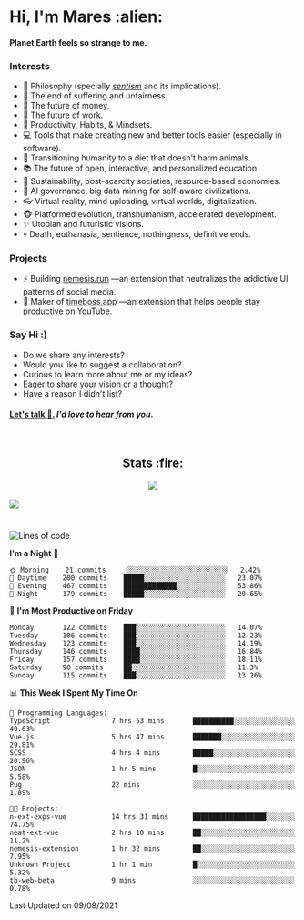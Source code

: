 <h1>Hi, I'm Mares :alien:</h1>

#### Planet Earth feels so strange to me.

### **Interests**

- 🌊 Philosophy (specially [_sentism_][sentismmedium] and its implications).
- 🎯 The end of suffering and unfairness.
- 💸 The future of money.
- 💼 The future of work.
- 🧠 Productivity, Habits, & Mindsets.
- 💻 Tools that make creating new and better tools easier (especially in software).
- 🥗 Transitioning humanity to a diet that doesn't harm animals.
- 📚 The future of open, interactive, and personalized education.
- 🌱 Sustainability, post-scarcity societies, resource-based economies.
- 🤖 AI governance, big data mining for self-aware civilizations.
- 👓 Virtual reality, mind uploading, virtual worlds, digitalization.
- 🐵 Platformed evolution, transhumanism, accelerated development.
- ✨ Utopian and futuristic visions.
- 💀 Death, euthanasia, sentience, nothingness, definitive ends.


### **Projects**

- ⚡ Building [nemesis.run](https://nemesis.run) —an extension that neutralizes the addictive UI patterns of social media.
- 💎 Maker of [timeboss.app](https://timeboss.app) —an extension that helps people stay productive on YouTube.


### **Say Hi :)**

- Do we share any interests?
- Would you like to suggest a collaboration?
- Curious to learn more about me or my ideas?
- Eager to share your vision or a thought?
- Have a reason I didn't list?

#### [Let's talk :wave:.](mailto:mareszhar@gmail.com) _I'd love to hear from you_.

[sentismmedium]: https://medium.com/@mareszhar/born-a-prisoner-a-reflection-about-life-its-struggles-and-a-plan-to-escape-d8566ce9b026

<br>

<h2 align="center">Stats :fire:</h2>

<div align="center">
  <img src="https://github-readme-streak-stats.herokuapp.com?user=mareszhar&theme=black-ice&hide_border=true&stroke=FFFFFF15&ring=DF8FFE&fire=DF8FFE&currStreakLabel=DF8FFE&background=1A232A&currStreakNum=86FFAB&dates=B1AAB3FF">
</div>

<!-- Add or remove this: &dates=B1AAB3FF at the end of the streak stats URL if they get bugged and aren't updating -->

<br>

<img src="https://activity-graph.herokuapp.com/graph?username=mareszhar&theme=nord&bg_color=00000000&color=979797&line=DF8FFE&point=00000000&area=true&hide_border=true">

<br>

<h1></h1>

<!--START_SECTION:waka-->
![Lines of code](https://img.shields.io/badge/From%20Hello%20World%20I%27ve%20Written-118891%20lines%20of%20code-blue)

**I'm a Night 🦉** 

```text
🌞 Morning    21 commits     ░░░░░░░░░░░░░░░░░░░░░░░░░   2.42% 
🌆 Daytime    200 commits    █████░░░░░░░░░░░░░░░░░░░░   23.07% 
🌃 Evening    467 commits    █████████████░░░░░░░░░░░░   53.86% 
🌙 Night      179 commits    █████░░░░░░░░░░░░░░░░░░░░   20.65%

```
📅 **I'm Most Productive on Friday** 

```text
Monday       122 commits    ███░░░░░░░░░░░░░░░░░░░░░░   14.07% 
Tuesday      106 commits    ███░░░░░░░░░░░░░░░░░░░░░░   12.23% 
Wednesday    123 commits    ███░░░░░░░░░░░░░░░░░░░░░░   14.19% 
Thursday     146 commits    ████░░░░░░░░░░░░░░░░░░░░░   16.84% 
Friday       157 commits    ████░░░░░░░░░░░░░░░░░░░░░   18.11% 
Saturday     98 commits     ██░░░░░░░░░░░░░░░░░░░░░░░   11.3% 
Sunday       115 commits    ███░░░░░░░░░░░░░░░░░░░░░░   13.26%

```


📊 **This Week I Spent My Time On** 

```text
💬 Programming Languages: 
TypeScript               7 hrs 53 mins       ██████████░░░░░░░░░░░░░░░   40.63% 
Vue.js                   5 hrs 47 mins       ███████░░░░░░░░░░░░░░░░░░   29.81% 
SCSS                     4 hrs 4 mins        █████░░░░░░░░░░░░░░░░░░░░   20.96% 
JSON                     1 hr 5 mins         █░░░░░░░░░░░░░░░░░░░░░░░░   5.58% 
Pug                      22 mins             ░░░░░░░░░░░░░░░░░░░░░░░░░   1.89%

🐱‍💻 Projects: 
n-ext-exps-vue           14 hrs 31 mins      ██████████████████░░░░░░░   74.75% 
neat-ext-vue             2 hrs 10 mins       ██░░░░░░░░░░░░░░░░░░░░░░░   11.2% 
nemesis-extension        1 hr 32 mins        ██░░░░░░░░░░░░░░░░░░░░░░░   7.95% 
Unknown Project          1 hr 1 min          █░░░░░░░░░░░░░░░░░░░░░░░░   5.32% 
tb-web-beta              9 mins              ░░░░░░░░░░░░░░░░░░░░░░░░░   0.78%

```


 Last Updated on 09/09/2021
<!--END_SECTION:waka-->

